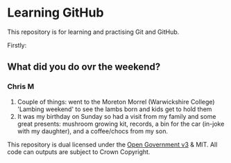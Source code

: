 # Learning GitHub

This repository is for learning and practising Git and GitHub.

Firstly:

## What did you do ovr the weekend?

### Chris M

1. Couple of things: went to the Moreton Morrel (Warwickshire College) 'Lambing weekend' to see the lambs born and kids get to hold them
2. It was my birthday on Sunday so had a visit from my family and some great presents: mushroom growing kit, records, a bin for the car (in-joke with my daughter), and a coffee/chocs from my son. 


This repository is dual licensed under the [Open Government v3]([https://www.nationalarchives.gov.uk/doc/open-government-licence/version/3/) & MIT. All code can outputs are subject to Crown Copyright.
